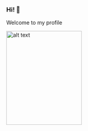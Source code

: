 ### Hi! 👋
Welcome to my profile

<img src="https://user-images.githubusercontent.com/37126943/87268672-5ab13b80-c50e-11ea-80cf-a303ade7b40b.jpg" alt="alt text" width="200" height="250">

<!--
**mariamantar/mariamantar** is a ✨ _special_ ✨ repository because its `README.md` (this file) appears on your GitHub profile.

Here are some ideas to get you started:

- 🔭 I’m currently working on ...
- 🌱 I’m currently learning ...
- 👯 I’m looking to collaborate on ...
- 🤔 I’m looking for help with ...
- 💬 Ask me about ...
- 📫 How to reach me: ...
- 😄 Pronouns: ...
- ⚡ Fun fact: ...
-->
